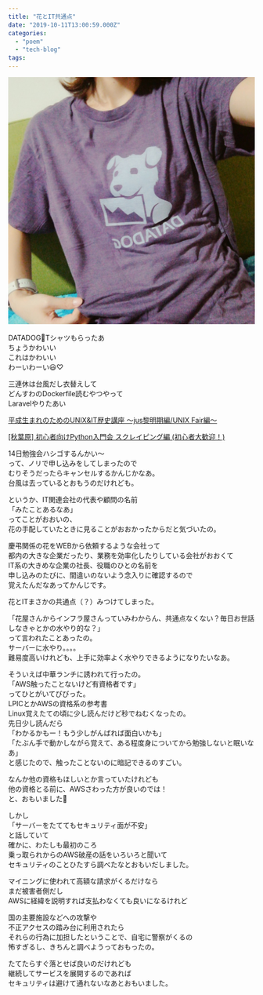 ```yaml
---
title: "花とIT共通点"
date: "2019-10-11T13:00:59.000Z"
categories: 
  - "poem"
  - "tech-blog"
tags: 
---
```


![](images/c823c5dfbfc3c28a.jpeg)

DATADOG🐶Tシャツもらったあ  
ちょうかわいい  
これはかわいい  
わーいわーい😃♡

三連休は台風だし衣替えして  
どんすわのDockerfile読むやつやって  
Laravelやりたあい

[平成生まれのためのUNIX&IT歴史講座 〜jus黎明期編/UNIX Fair編〜](https://jus.connpass.com/event/146395/)

[\[秋葉原\] 初心者向けPython入門会 スクレイピング編 (初心者大歓迎！)](https://weeyble-beginner.connpass.com/event/150386/)

14日勉強会ハシゴするんかい〜  
って、ノリで申し込みをしてしまったので  
むりそうだったらキャンセルするかんじかなあ。  
台風は去っているとおもうのだけれども。

というか、IT関連会社の代表や顧問の名前  
「みたことあるなあ」  
ってことがおおいの、  
花の手配していたときに見ることがおおかったからだと気づいたの。

慶弔関係の花をWEBから依頼するような会社って  
都内の大きな企業だったり、業務を効率化したりしている会社がおおくて  
IT系の大きめな企業の社長、役職のひとの名前を  
申し込みのたびに、間違いのないよう念入りに確認するので  
覚えたんだなあってかんじです。

花とITまさかの共通点（？）みつけてしまった。

「花屋さんからインフラ屋さんっていみわからん、共通点なくない？毎日お世話しなきゃとかの水やり的な？」  
って言われたことあったの。  
サーバーに水やり。。。。  
難易度高いけれども、上手に効率よく水やりできるようになりたいなあ。

そういえば中華ランチに誘われて行ったの。  
「AWS触ったことないけど有資格者です」  
ってひとがいてびびった。  
LPICとかAWSの資格系の参考書  
Linux覚えたての頃に少し読んだけど秒でねむくなったの。  
先日少し読んだら  
「わかるかもー！もう少しがんばれば面白いかも」  
「たぶん手で動かしながら覚えて、ある程度身についてから勉強しないと眠いなあ」  
と感じたので、触ったことないのに暗記できるのすごい。

なんか他の資格もほしいとか言っていたけれども  
他の資格とる前に、AWSさわった方が良いのでは！  
と、おもいました🙋

しかし  
「サーバーをたててもセキュリティ面が不安」  
と話していて  
確かに、わたしも最初のころ  
乗っ取られからのAWS破産の話をいろいろと聞いて  
セキュリティのことひたすら調べたなとおもいだしました。

マイニングに使われて高額な請求がくるだけなら  
まだ被害者側だし  
AWSに経緯を説明すれば支払わなくても良いになるけれど

国の主要施設などへの攻撃や  
不正アクセスの踏み台に利用されたら  
それらの行為に加担したということで、自宅に警察がくるの  
怖すぎるし、きちんと調べようっておもったの。

たてたらすぐ落とせば良いのだけれども  
継続してサービスを展開するのであれば  
セキュリティは避けて通れないなあとおもいました。
